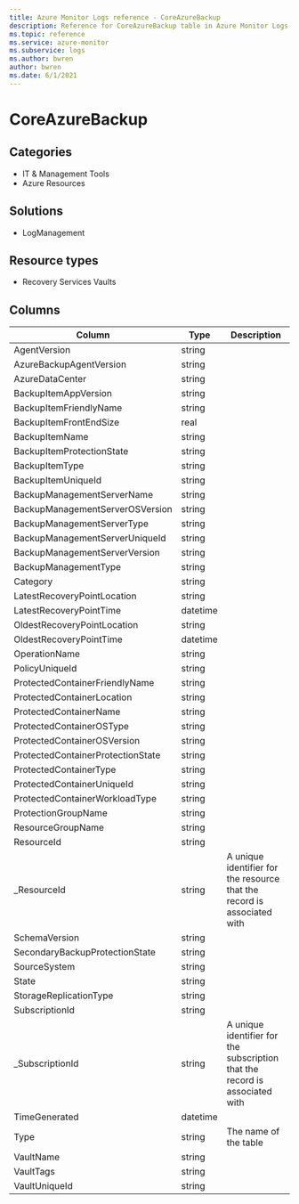 ```yaml
---
title: Azure Monitor Logs reference - CoreAzureBackup
description: Reference for CoreAzureBackup table in Azure Monitor Logs.
ms.topic: reference
ms.service: azure-monitor
ms.subservice: logs
ms.author: bwren
author: bwren
ms.date: 6/1/2021
---
```


# CoreAzureBackup

 

## Categories

- IT & Management Tools
- Azure Resources
## Solutions

- LogManagement
## Resource types

- Recovery Services Vaults




## Columns

|Column|Type|Description|
|---|---|---|
|AgentVersion|string||
|AzureBackupAgentVersion|string||
|AzureDataCenter|string||
|BackupItemAppVersion|string||
|BackupItemFriendlyName|string||
|BackupItemFrontEndSize|real||
|BackupItemName|string||
|BackupItemProtectionState|string||
|BackupItemType|string||
|BackupItemUniqueId|string||
|BackupManagementServerName|string||
|BackupManagementServerOSVersion|string||
|BackupManagementServerType|string||
|BackupManagementServerUniqueId|string||
|BackupManagementServerVersion|string||
|BackupManagementType|string||
|Category|string||
|LatestRecoveryPointLocation|string||
|LatestRecoveryPointTime|datetime||
|OldestRecoveryPointLocation|string||
|OldestRecoveryPointTime|datetime||
|OperationName|string||
|PolicyUniqueId|string||
|ProtectedContainerFriendlyName|string||
|ProtectedContainerLocation|string||
|ProtectedContainerName|string||
|ProtectedContainerOSType|string||
|ProtectedContainerOSVersion|string||
|ProtectedContainerProtectionState|string||
|ProtectedContainerType|string||
|ProtectedContainerUniqueId|string||
|ProtectedContainerWorkloadType|string||
|ProtectionGroupName|string||
|ResourceGroupName|string||
|ResourceId|string||
|_ResourceId|string|A unique identifier for the resource that the record is associated with|
|SchemaVersion|string||
|SecondaryBackupProtectionState|string||
|SourceSystem|string||
|State|string||
|StorageReplicationType|string||
|SubscriptionId|string||
|_SubscriptionId|string|A unique identifier for the subscription that the record is associated with|
|TimeGenerated|datetime||
|Type|string|The name of the table|
|VaultName|string||
|VaultTags|string||
|VaultUniqueId|string||
